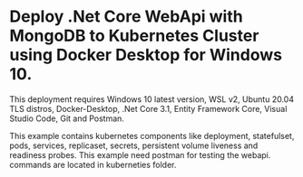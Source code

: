 # Deploy .Net Core WebApi with MongoDB to Kubernetes Cluster using Docker Desktop for Windows 10.
This deployment requires Windows 10 latest version, WSL v2,
Ubuntu 20.04 TLS distros, Docker-Desktop,
.Net Core 3.1, Entity Framework Core, Visual Studio Code,
Git and Postman.

This example contains kubernetes components like deployment, statefulset,
pods, services, replicaset, secrets,  persistent volume liveness and readiness probes.
This example need postman for testing the webapi.
commands are located in kuberneties folder.
